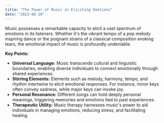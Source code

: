 ```yaml
---
title: "The Power of Music in Eliciting Emotions"
date: "2023-08-20"
---
```


Music possesses a remarkable capacity to elicit a vast spectrum of emotions in its listeners. Whether it's the vibrant tempo of a pop melody inspiring dance or the poignant strains of a classical composition evoking tears, the emotional impact of music is profoundly undeniable.

**Key Points:**

- **Universal Language:** Music transcends cultural and linguistic boundaries, enabling diverse individuals to connect emotionally through shared experiences.
- **Stirring Elements:** Elements such as melody, harmony, tempo, and rhythm intertwine to elicit emotional responses. For instance, minor keys often convey sadness, while major keys can invoke joy.
- **Personal Resonance:** Different songs can hold deeply personal meanings, triggering memories and emotions tied to past experiences.
- **Therapeutic Utility:** Music therapy harnesses music's power to aid individuals in managing emotions, reducing stress, and facilitating healing.
